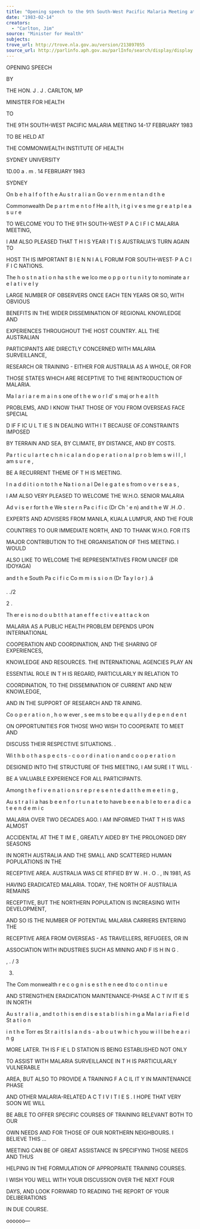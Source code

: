```yaml
---
title: "Opening speech to the 9th South-West Pacific Malaria Meeting at the Commonwealth Institute of Health, Sydney University"
date: "1983-02-14"
creators:
  - "Carlton, Jim"
source: "Minister for Health"
subjects:
trove_url: http://trove.nla.gov.au/version/213897055
source_url: http://parlinfo.aph.gov.au/parlInfo/search/display/display.w3p;query=Id%3A%22media/pressrel/HPR09004396%22
---
```


 OPENING SPEECH

 BY

 THE HON. J . J . CARLTON, MP 

 MINISTER FOR HEALTH

 TO

 THE 9TH SOUTH-WEST PACIFIC MALARIA MEETING  14-17 FEBRUARY 1983

 TO BE HELD AT

 THE COMMONWEALTH INSTITUTE OF HEALTH 

 SYDNEY UNIVERSITY

 1D.00 a . m . 14 FEBRUARY 1983 

 SYDNEY

 On b e h a l f o f t h e Au s t r a l i a n  Go v e r n m e n t a n d t h e 

 Commonwealth De p a r t m e n t  o f He a l t h, i t  g i v e s me g r e a t p l e a s u r e

 TO WELCOME YOU TO THE 9TH SOUTH-WEST P A C I F I C  MALARIA MEETING,

 I AM ALSO PLEASED THAT T H I S  YEAR I T  I S  AUSTRALIA'S TURN AGAIN TO 

 HOST TH IS IMPORTANT B I E N N I A L  FORUM FOR SOUTH-WEST· P A C I F I C  NATIONS.

 The h o s t n a t i o n ha s t h e we lco me o p p o r t u n i t y  to nominate a r e l a t i v e l y

 LARGE NUMBER OF OBSERVERS ONCE EACH TEN YEARS OR SO, WITH OBVIOUS 

 BENEFITS IN THE WIDER DISSEMINATION OF REGIONAL KNOWLEDGE AND 

 EXPERIENCES THROUGHOUT THE HOST COUNTRY. ALL THE AUSTRALIAN 

 PARTICIPANTS ARE DIRECTLY CONCERNED WITH MALARIA SURVEILLANCE, 

 RESEARCH OR TRAINING -  EITHER FOR AUSTRALIA AS A WHOLE, OR FOR 

 THOSE STATES WHICH ARE RECEPTIVE TO THE REINTRODUCTION OF MALARIA.

 Ma l a r i a  r e m a i n s one of t h e w o r l d' s maj or h e a l t h

 PROBLEMS, AND I KNOW THAT THOSE OF YOU FROM OVERSEAS FACE SPECIAL  

 D IF F IC U L T IE S  IN DEALING WITH I T  BECAUSE OF.CONSTRAINTS IMPOSED  

 BY TERRAIN AND SEA, BY CLIMATE, BY DISTANCE, AND BY COSTS.

 Pa r t i c u l a r  t e c h n i c a l  a n d o p e r a t i o n a l  p r o b lem s  w i l l , I am s u r e ,

 BE A RECURRENT THEME OF T H IS  MEETING.

 I n a d d i t i o n  to t h e Na t i o n a l  De l e g a t e s  from o v e r s e a s ,

 I AM ALSO VERY PLEASED TO WELCOME THE W.H.O. SENIOR MALARIA

 Ad v i s e r  for t h e We s t e r n  Pa c i f i c  (Dr Ch ' e n) and t h e W .H .O .

 EXPERTS AND ADVISERS FROM MANILA, KUALA LUMPUR, AND THE FOUR  

 COUNTRIES TO OUR IMMEDIATE NORTH, AND TO THANK W.H.O. FOR ITS 

 MAJOR CONTRIBUTION TO THE ORGANISATION OF THIS MEETING. I WOULD 

 ALSO LIKE TO WELCOME THE REPRESENTATIVES FROM UNICEF (DR IDOYAGA)

 and t h e South Pa c i f i c  Co m m i s s i o n  (Dr Ta y l o r ) .â 

 . ./2

 2 .

 Th er e i s  no d o u b t t h a t an e f f e c t i v e  a t t a c k  on

 MALARIA AS A PUBLIC HEALTH PROBLEM DEPENDS UPON INTERNATIONAL  

 COOPERATION AND COORDINATION, AND THE SHARING OF EXPERIENCES,

 KNOWLEDGE AND RESOURCES. THE INTERNATIONAL AGENCIES PLAY AN  

 ESSENTIAL ROLE IN T H IS  REGARD, PARTICULARLY IN RELATION TO  

 COORDINATION, TO THE DISSEMINATION OF CURRENT AND NEW KNOWLEDGE,

 AND IN THE SUPPORT OF RESEARCH AND TR AINING.

 Co o p e r a t i o n , h o w ever ,  s ee m s to be e q u a l l y  d e p e n d e n t

 ON OPPORTUNITIES FOR THOSE WHO WISH TO COOPERATE TO MEET AND  

 DISCUSS THEIR RESPECTIVE SITUATIONS. .

 Wi t h  b o t h a s p e c t s  -  c o o r d i n a t i o n  and c o o p e r a t i o n

 DESIGNED INTO THE STRUCTURE OF THIS MEETING, I AM SURE I T  WILL ·

 BE A VALUABLE EXPERIENCE FOR ALL PARTICIPANTS.

 Among t h e f i v e  n a t i o n s  r e p r e s e n t e d  a t t h e m e e t i n g ,

 Au s t r a l i a  has b e e n f o r t u n a t e  to have b e e n a b l e to e r a d i c a t e  e n d e m i c

 MALARIA OVER TWO DECADES AGO. I AM INFORMED THAT T H IS  WAS ALMOST  

 ACCIDENTAL AT THE T IM E , GREATLY AIDED BY THE PROLONGED DRY SEASONS  

 IN NORTH AUSTRALIA AND THE SMALL AND SCATTERED HUMAN POPULATIONS IN THE  

 RECEPTIVE AREA. AUSTRALIA WAS CE RTIFIED BY W . H . O . ,  IN 1981, AS 

 HAVING ERADICATED MALARIA. TODAY, THE NORTH OF AUSTRALIA REMAINS  

 RECEPTIVE, BUT THE NORTHERN POPULATION IS INCREASING WITH DEVELOPMENT,  

 AND SO IS THE NUMBER OF POTENTIAL MALARIA CARRIERS ENTERING THE  

 RECEPTIVE AREA FROM OVERSEAS -  AS TRAVELLERS, REFUGEES, OR IN  

 ASSOCIATION WITH INDUSTRIES SUCH AS MINING AND F IS H IN G .

 , . / 3

 3.

 The Com monwealth  r e c o g n i s e s  t h e n ee d to c o n t i n u e

 AND STRENGTHEN ERADICATION MAINTENANCE-PHASE A C T IV IT IE S  IN NORTH

 Au s t r a l i a , and t o t h i s  en d i s  e s t a b l i s h i n g  a Ma l a r i a  Fi e l d  St a t i o n  

 i n t h e Torr es St r a i t  I s l a n d s  -  a b o u t  w h i c h  you w i l l  be h e a r i n g

 MORE LATER. TH IS  F IE L D  STATION IS BEING ESTABLISHED NOT ONLY  

 TO ASSIST WITH MALARIA SURVEILLANCE IN T H IS  PARTICULARLY VULNERABLE  

 AREA, BUT ALSO TO PROVIDE A TRAINING F A C IL IT Y  IN MAINTENANCE PHASE  

 AND OTHER MALARIA-RELATED A C T I V I T I E S .  I HOPE THAT VERY SOON WE WILL  

 BE ABLE TO OFFER SPECIFIC COURSES OF TRAINING RELEVANT BOTH TO OUR  

 OWN NEEDS AND FOR THOSE OF OUR NORTHERN NEIGHBOURS. I BELIEVE THIS ...  

 MEETING CAN BE OF GREAT ASSISTANCE IN SPECIFYING THOSE NEEDS AND THUS  

 HELPING IN THE FORMULATION OF APPROPRIATE TRAINING COURSES.

 I WISH YOU WELL WITH YOUR DISCUSSION OVER THE NEXT FOUR  

 DAYS, AND LOOK FORWARD TO READING THE REPORT OF YOUR DELIBERATIONS  

 IN DUE COURSE.

 oooooo—

